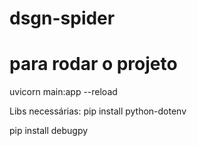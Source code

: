 # dsgn-spider


# para rodar o projeto
uvicorn main:app --reload


Libs necessárias:
pip install python-dotenv


pip install debugpy